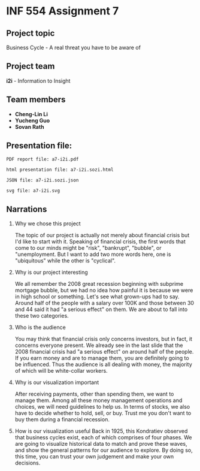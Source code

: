 # INF 554 Assignment 7

## Project topic

Business Cycle - A real threat you have to be aware of

## Project team

**i2i** - Information to Insight

## Team members

* **Cheng-Lin Li**
* **Yucheng Guo**
* **Sovan Rath**

## Presentation file:

```text
PDF report file: a7-i2i.pdf

html presentation file: a7-i2i.sozi.html

JSON file: a7-i2i.sozi.json

svg file: a7-i2i.svg
```

## Narrations

1. Why we chose this project

   The topic of our project is actually not merely about financial crisis but I'd like to start with it. Speaking of financial crisis, the first words that come to our minds might be "risk", "bankrupt", "bubble", or "unemployment. But I want to add two more words here, one is "ubiquitous" while the other is "cyclical".

2. Why is our project interesting

   We all remember the 2008 great recession beginning with subprime mortgage bubble, but we had no idea how painful it is because we were in high school or something. Let's see what grown-ups had to say. Around half of the people with a salary over 100K and those between 30 and 44 said it had "a serious effect" on them. We are about to fall into these two categories.

3. Who is the audience

   You may think that financial crisis only concerns investors, but in fact, it concerns everyone present. We already see in the last slide that the 2008 financial crisis had "a serious effect" on around half of the people. If you earn money and are to manage them, you are definitely going to be influenced. Thus the audience is all dealing with money, the majority of which will be white-collar workers.

4. Why is our visualization important

   After receiving payments, other than spending them, we want to manage them. Among all these money management operations and choices, we will need guidelines to help us. In terms of stocks, we also have to decide whether to hold, sell, or buy. Trust me you don't want to buy them during a financial recession. 

5. How is our visualization useful
   Back in 1925, this Kondratiev observed that business cycles exist, each of which comprises of four phases. We are going to visualize historical data to match and prove these waves, and show the general patterns for our audience to explore. By doing so, this time, you can trust your own judgement and make your own decisions.


